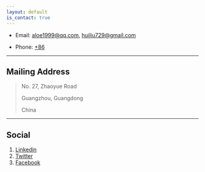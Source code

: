 ```yaml
---
layout: default
is_contact: true
---
```


* Email: [aloe1999@qq.com](mailto:aloe1999@qq.com), [huiliu729@gmail.com](mailto:huiliu729@gmail.com)

* Phone: [+86 ](tel:+86 )

---

## Mailing Address

> No. 27, Zhaoyue Road
>
> Guangzhou, Guangdong
>
> China

---

## Social

1. [Linkedin](https://www.linkedin.com/in/hui-liu-258061212/)
2. [Twitter](https://twitter.com/AloeLiu)
3. [Facebook](https://www.facebook.com/aloe.liu.94)
